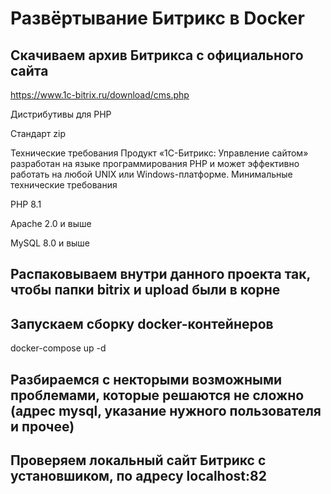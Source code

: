 # Развёртывание Битрикс в Docker

## Скачиваем архив Битрикса с официального сайта

https://www.1c-bitrix.ru/download/cms.php

Дистрибутивы для PHP

Стандарт zip


Технические требования
Продукт «1С-Битрикс: Управление сайтом» разработан на языке программирования PHP и может эффективно работать на любой UNIX или Windows-платформе.
Минимальные технические требования

PHP 8.1

Apache 2.0 и выше

MySQL 8.0 и выше 

## Распаковываем внутри данного проекта так, чтобы папки bitrix и upload были в корне

## Запускаем сборку docker-контейнеров
docker-compose up -d

## Разбираемся с некторыми возможными проблемами, которые решаются не сложно (адрес mysql, указание нужного пользователя и прочее)

## Проверяем локальный сайт Битрикс с установшиком, по адресу localhost:82
